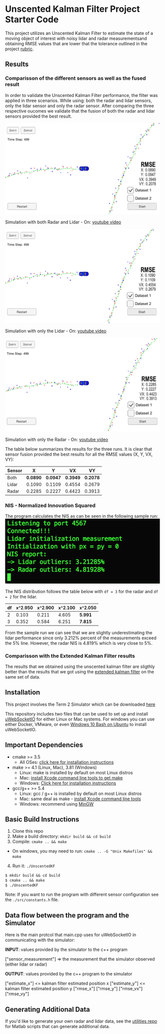 # Unscented Kalman Filter Project Starter Code

This project utilizes an Unscented Kalman Filter to estimate the state of a moving object of interest with noisy lidar and radar measurementsand obtaining RMSE values that are lower that the tolerance outlined in the project [rubric](https://review.udacity.com/#!/rubrics/783/view).

[//]: # (Image References)

[image1]: ./images/ukf.png "Both Radar and Lidar sensors"
[image2]: ./images/ukf_radar.png "Radar sensor only"
[image3]: ./images/ukf_lidar.png "Lidar sensor only"
[image4]: ./images/sample_run.png "Sample program run"

## Results

### Comparisson of the different sensors as well as the fused result

In order to validate the Unscented Kalman Filter performance, the filter was applied in three scenarios. While using: both the radar and lidar sensors, only the lidar sensor and only the radar sensor. After comparing the three respective oucomes we validate that the fusion of both the radar and lidar sensors provided the best result.

![alt text][image1]

Simulation with both Radar and Lidar - On: [youtube video](https://youtu.be/KTuKzkEWcRk)

![alt text][image3]

Simulation with only the Lidar - On: [youtube video](https://youtu.be/G2oJpH0RKlA)

![alt text][image2]

Simulation with only the Radar - On: [youtube video](https://youtu.be/zRHq3L4nf1A)

The table below summarizes the results for the three runs. It is clear that sensor fusion provided the best results for all the RMSE values (X, Y, VX, VY):

| Sensor  | X         | Y           | VX        | VY         |
|----------|---------|----------|----------|----------|
| Both     | **0.0890**  | **0.0947**  | **0.3949** |  **0.2078** |
| Lidar     | 0.1090  |  0.1109 | 0.4554 |  0.2679 |
| Radar   | 0.2285  | 0.2227  | 0.4423 |  0.3913 |

### NIS - Normalized Innovation Squared

The program calculates the NIS as can be seen in the following sample run:
![alt text][image4]

The NIS distribution follows the table below with `df = 3` for the radar and `df = 2` for the lidar.

| df  | x^2.950 | x^2.900 | x^2.100 | **x^2.050** |
|------|--------|---------|--------|-----------|
| 2     | 0.103  | 0.211  | 4.605 | **5.991** |
| 3     | 0.352  |  0.584 | 6.251 | **7.815** |

From the sample run we can see that we are slightly underestimating the lidar performance since only 3.212% percent of the measurements exceed the 5% line. However, the radar NIS is 4.819% which is very close to 5%.

### Comparisson with the Extended Kalman Filter results

The results that we obtained using the unscented kalman filter are sligthly better than the results that we got using the [extended kalman filter](https://github.com/itornaza/sdc-extended-kalman-filter) on the same set of data. 

## Installation

This project involves the Term 2 Simulator which can be downloaded [here](https://github.com/udacity/self-driving-car-sim/releases)

This repository includes two files that can be used to set up and install [uWebSocketIO](https://github.com/uWebSockets/uWebSockets) for either Linux or Mac systems. For windows you can use either Docker, VMware, or even [Windows 10 Bash on Ubuntu](https://www.howtogeek.com/249966/how-to-install-and-use-the-linux-bash-shell-on-windows-10/) to install uWebSocketIO.

## Important Dependencies

* cmake >= 3.5
    * All OSes: [click here for installation instructions](https://cmake.org/install/)
* make >= 4.1 (Linux, Mac), 3.81 (Windows)
    * Linux: make is installed by default on most Linux distros
    * Mac: [install Xcode command line tools to get make](https://developer.apple.com/xcode/features/)
    * Windows: [Click here for installation instructions](http://gnuwin32.sourceforge.net/packages/make.htm)
* gcc/g++ >= 5.4
    * Linux: gcc / g++ is installed by default on most Linux distros
    * Mac: same deal as make - [install Xcode command line tools](https://developer.apple.com/xcode/features/)
    * Windows: recommend using [MinGW](http://www.mingw.org/)

## Basic Build Instructions

1. Clone this repo
2. Make a build directory: `mkdir build && cd build`
3. Compile: `cmake .. && make`
* On windows, you may need to run: `cmake .. -G "Unix Makefiles" && make`
4. Run it: `./UnscentedKF`

```
$ mkdir build && cd build
$ cmake .. && make
$ ./UnscentedKF
```

Note: If you want to run the program with different sensor configuration see the `./src/constants.h` file.

## Data flow between the program and the Simulator

Here is the main protcol that main.cpp uses for uWebSocketIO in communicating with the simulator:

**INPUT**: values provided by the simulator to the c++ program

["sensor_measurement"] => the measurement that the simulator observed (either lidar or radar)

**OUTPUT**: values provided by the c++ program to the simulator

["estimate_x"] <= kalman filter estimated position x
["estimate_y"] <= kalman filter estimated position y
["rmse_x"]
["rmse_y"]
["rmse_vx"]
["rmse_vy"]

## Generating Additional Data

If you'd like to generate your own radar and lidar data, see the
[utilities repo](https://github.com/udacity/CarND-Mercedes-SF-Utilities) for
Matlab scripts that can generate additional data.
